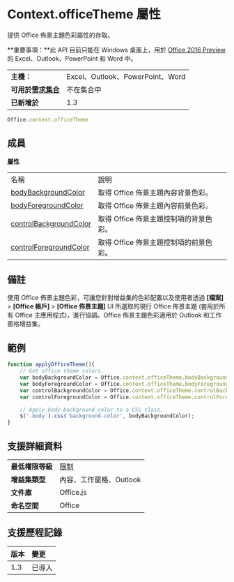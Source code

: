 
# Context.officeTheme 屬性
提供 Office 佈景主題色彩屬性的存取。

 **重要事項：**此 API 目前只能在 Windows 桌面上，用於 [Office 2016 Preview](https://products.office.com/en-us/office-2016-preview) 的 Excel、Outlook、PowerPoint 和 Word 中。


|||
|:-----|:-----|
|**主機︰**|Excel、Outlook、PowerPoint、Word|
|**可用於[需求集合](../../docs/overview/specify-office-hosts-and-api-requirements.md)**|不在集合中|
|**已新增於**|1.3|



```js
Office.context.officeTheme
```


## 成員


**屬性**

|||
|:-----|:-----|
|名稱|說明|
|[bodyBackgroundColor ](../../reference/shared/office.context.bodybackgroundcolor.md)|取得 Office 佈景主題內容背景色彩。|
|[bodyForegroundColor](../../reference/shared/office.context.bodyforegroundcolor.md)|取得 Office 佈景主題內容前景色彩。|
|[controlBackgroundColor](../../reference/shared/office.context.controlbackgroundcolor.md)|取得 Office 佈景主題控制項的背景色彩。|
|[controlForegroundColor](../../reference/shared/office.context.controlforegroundcolor.md)|取得 Office 佈景主題控制項的前景色彩。|

## 備註

使用 Office 佈景主題色彩，可讓您針對增益集的色彩配置以及使用者透過 **[檔案]**  >  **[Office 帳戶]**  >  **[Office 佈景主題]** UI 所選取的現行 Office 佈景主題 (套用於所有 Office 主應用程式)，進行協調。Office 佈景主題色彩適用於 Outlook 和工作窗格增益集。


## 範例


```js
function applyOfficeTheme(){
    // Get office theme colors.
    var bodyBackgroundColor = Office.context.officeTheme.bodyBackgroundColor;
    var bodyForegroundColor = Office.context.officeTheme.bodyForegroundColor;
    var controlBackgroundColor = Office.context.officeTheme.controlBackgroundColor
    var controlForegroundColor = Office.context.officeTheme.controlForegroundColor;

    // Apply body background color to a CSS class.
    $('.body').css('background-color', bodyBackgroundColor);
}
```


## 支援詳細資料



|||
|:-----|:-----|
|**最低權限等級**|[限制](../../docs/develop/requesting-permissions-for-api-use-in-content-and-task-pane-add-ins.md)|
|**增益集類型**|內容、工作窗格、Outlook|
|**文件庫**|Office.js|
|**命名空間**|Office|

## 支援歷程記錄


|**版本**|**變更**|
|:-----|:-----|
|1.3|已導入|

